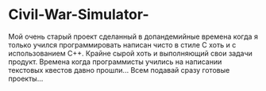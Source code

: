 # Civil-War-Simulator-
Мой очень старый проект сделанный в допандемийные времена когда я только учился программировать написан чисто в стиле C хоть и с использованием C++. Крайне сырой хоть и выполняющий свои задачи продукт. Времена когда программисты учились на написании текстовых квестов давно прошли... Всем подавай сразу готовые проекты... 
